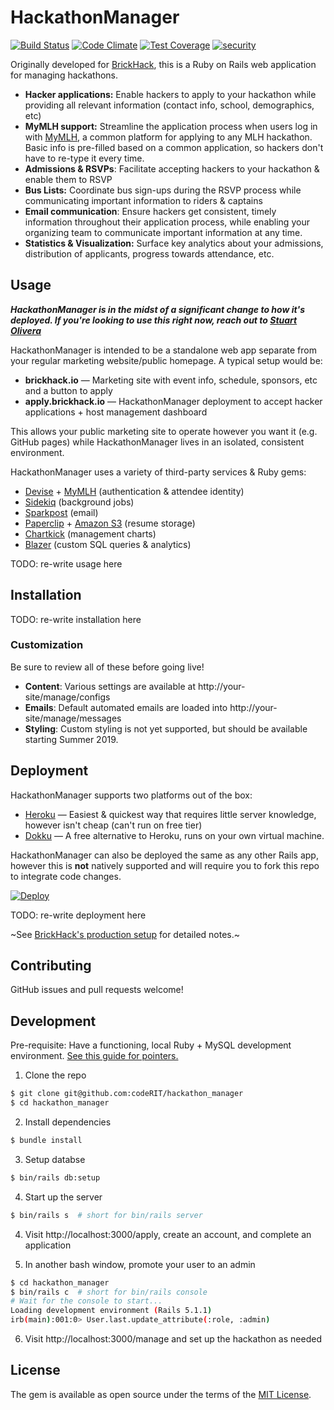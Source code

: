 # HackathonManager

[![Build Status](https://travis-ci.org/codeRIT/hackathon_manager.svg?branch=master)](https://travis-ci.org/codeRIT/hackathon_manager)
[![Code Climate](https://codeclimate.com/github/codeRIT/hackathon_manager/badges/gpa.svg)](https://codeclimate.com/github/codeRIT/hackathon_manager)
[![Test Coverage](https://codeclimate.com/github/codeRIT/hackathon_manager/badges/coverage.svg)](https://codeclimate.com/github/codeRIT/hackathon_manager/coverage)
[![security](https://hakiri.io/github/codeRIT/hackathon_manager/master.svg)](https://hakiri.io/github/codeRIT/hackathon_manager/master)

Originally developed for [BrickHack](https://github.com/codeRIT/brickhack.io), this is a Ruby on Rails web application for managing hackathons.

- **Hacker applications:** Enable hackers to apply to your hackathon while providing all relevant information (contact info, school, demographics, etc)
- **MyMLH support:** Streamline the application process when users log in with [MyMLH](https://my.mlh.io/), a common platform for applying to any MLH hackathon. Basic info is pre-filled based on a common application, so hackers don't have to re-type it every time.
- **Admissions & RSVPs**: Facilitate accepting hackers to your hackathon & enable them to RSVP
- **Bus Lists:** Coordinate bus sign-ups during the RSVP process while communicating important information to riders & captains
- **Email communication**: Ensure hackers get consistent, timely information throughout their application process, while enabling your organizing team to communicate important information at any time.
- **Statistics & Visualization:** Surface key analytics about your admissions, distribution of applicants, progress towards attendance, etc.

## Usage

**_HackathonManager is in the midst of a significant change to how it's deployed. If you're looking to use this *right now,* reach out to [Stuart Olivera](https://github.com/sman591)_**

HackathonManager is intended to be a standalone web app separate from your regular marketing website/public homepage. A typical setup would be:

- **brickhack.io** — Marketing site with event info, schedule, sponsors, etc and a button to apply
- **apply.brickhack.io** — HackathonManager deployment to accept hacker applications + host management dashboard

This allows your public marketing site to operate however you want it (e.g. GitHub pages) while HackathonManager lives in an isolated, consistent environment.

HackathonManager uses a variety of third-party services & Ruby gems:

- [Devise](https://github.com/plataformatec/devise) + [MyMLH](https://my.mlh.io/) (authentication & attendee identity)
- [Sidekiq](https://github.com/mperham/sidekiq) (background jobs)
- [Sparkpost](https://www.sparkpost.com/) (email)
- [Paperclip](https://github.com/thoughtbot/paperclip) + [Amazon S3](https://aws.amazon.com/s3/) (resume storage)
- [Chartkick](http://chartkick.com/) (management charts)
- [Blazer](https://github.com/ankane/blazer) (custom SQL queries & analytics)

TODO: re-write usage here

## Installation

TODO: re-write installation here

### Customization

Be sure to review all of these before going live!

- **Content**: Various settings are available at http://your-site/manage/configs
- **Emails**: Default automated emails are loaded into http://your-site/manage/messages
- **Styling**: Custom styling is not yet supported, but should be available starting Summer 2019.

## Deployment

HackathonManager supports two platforms out of the box:

- [Heroku](https://www.heroku.com) — Easiest & quickest way that requires little server knowledge, however isn't cheap (can't run on free tier)
- [Dokku](http://dokku.viewdocs.io/dokku/) — A free alternative to Heroku, runs on your own virtual machine.

HackathonManager can also be deployed the same as any other Rails app, however this is **not** natively supported and will require you to fork this repo to integrate code changes.

[![Deploy](https://www.herokucdn.com/deploy/button.svg)](https://heroku.com/deploy)

TODO: re-write deployment here

~See [BrickHack's production setup](https://github.com/codeRIT/brickhack.io/wiki/Production-Deployment) for detailed notes.~

## Contributing

GitHub issues and pull requests welcome!

## Development

Pre-requisite: Have a functioning, local Ruby + MySQL development environment. [See this guide for pointers.](https://gorails.com/setup)

1. Clone the repo

```bash
$ git clone git@github.com:codeRIT/hackathon_manager
$ cd hackathon_manager
```

2. Install dependencies

```bash
$ bundle install
```

3. Setup databse

```bash
$ bin/rails db:setup
```

4. Start up the server

```bash
$ bin/rails s  # short for bin/rails server
```

4. Visit http://localhost:3000/apply, create an account, and complete an application

5. In another bash window, promote your user to an admin

```bash
$ cd hackathon_manager
$ bin/rails c  # short for bin/rails console
# Wait for the console to start...
Loading development environment (Rails 5.1.1)
irb(main):001:0> User.last.update_attribute(:role, :admin)
```

6. Visit http://localhost:3000/manage and set up the hackathon as needed

## License

The gem is available as open source under the terms of the [MIT License](http://opensource.org/licenses/MIT).
